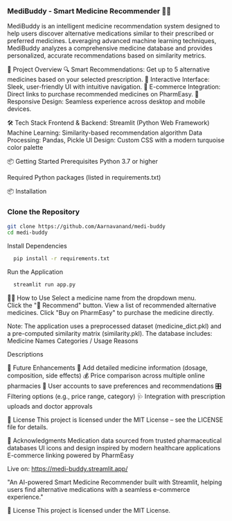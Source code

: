 ### MediBuddy - Smart Medicine Recommender 🏥💊

MediBuddy is an intelligent medicine recommendation system designed to help users discover alternative medications similar to their prescribed or preferred medicines. Leveraging advanced machine learning techniques, MediBuddy analyzes a comprehensive medicine database and provides personalized, accurate recommendations based on similarity metrics.

🚀 Project Overview
  🔍 Smart Recommendations: Get up to 5 alternative medicines based on your selected prescription.
  🎯 Interactive Interface: Sleek, user-friendly UI with intuitive navigation.
  🛒 E-commerce Integration: Direct links to purchase recommended medicines on PharmEasy.
  📱 Responsive Design: Seamless experience across desktop and mobile devices.

🛠️ Tech Stack
  Frontend & Backend: Streamlit (Python Web Framework)
  Machine Learning: Similarity-based recommendation algorithm
  Data Processing: Pandas, Pickle
  UI Design: Custom CSS with a modern turquoise color palette

📦 Getting Started
  Prerequisites
  Python 3.7 or higher
  
  Required Python packages (listed in requirements.txt)
  
📦 Installation
### Clone the Repository

```bash
git clone https://github.com/Aarnavanand/medi-buddy
cd medi-buddy
```
Install Dependencies
```bash
  pip install -r requirements.txt
```

Run the Application
```bash
  streamlit run app.py
```

🧑‍⚕️ How to Use
  Select a medicine name from the dropdown menu.  
  Click the "🔎 Recommend" button.
  View a list of recommended alternative medicines.
  Click "Buy on PharmEasy" to purchase the medicine directly.

Note:
  The application uses a preprocessed dataset (medicine_dict.pkl) and a pre-computed similarity matrix (similarity.pkl). The database includes:
  Medicine Names
  Categories / Usage Reasons

Descriptions

🌟 Future Enhancements
  📄 Add detailed medicine information (dosage, composition, side effects)
  💰 Price comparison across multiple online pharmacies
  👤 User accounts to save preferences and recommendations
  🎛️ Filtering options (e.g., price range, category)
  🩺 Integration with prescription uploads and doctor approvals

📜 License
  This project is licensed under the MIT License – see the LICENSE file for details.

🙏 Acknowledgments
  Medication data sourced from trusted pharmaceutical databases
  UI icons and design inspired by modern healthcare applications
  E-commerce linking powered by PharmEasy

Live on: https://medi-buddy.streamlit.app/

"An AI-powered Smart Medicine Recommender built with Streamlit, helping users find alternative medications with a seamless e-commerce experience."

📜 License
This project is licensed under the MIT License.
